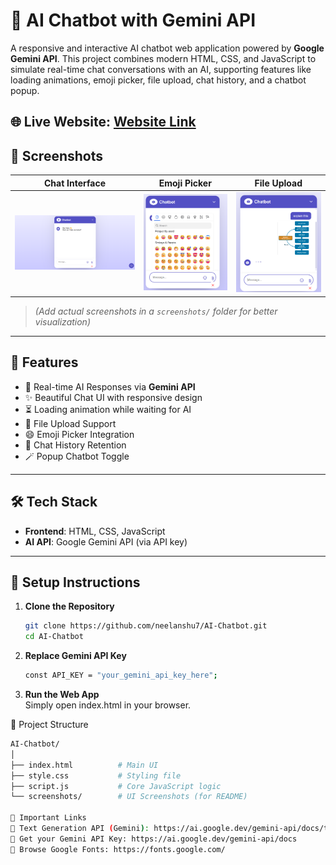 # 🤖 AI Chatbot with Gemini API

A responsive and interactive AI chatbot web application powered by **Google Gemini API**. This project combines modern HTML, CSS, and JavaScript to simulate real-time chat conversations with an AI, supporting features like loading animations, emoji picker, file upload, chat history, and a chatbot popup.

## 🌐 Live Website: [Website Link](https://aichatbot-liart-ten.vercel.app/)

## 📸 Screenshots

| Chat Interface | Emoji Picker | File Upload |
|----------------|--------------|-------------|
| ![Chat UI](screenshots/chat.png) | ![Emoji](screenshots/emoji.png) | ![File Upload](screenshots/fileupload.png) |

> *(Add actual screenshots in a `screenshots/` folder for better visualization)*

---

## 🚀 Features

- 💬 Real-time AI Responses via **Gemini API**
- ✨ Beautiful Chat UI with responsive design
- ⏳ Loading animation while waiting for AI
- 📁 File Upload Support
- 😄 Emoji Picker Integration
- 🧠 Chat History Retention
- 🪄 Popup Chatbot Toggle

---

## 🛠️ Tech Stack

- **Frontend**: HTML, CSS, JavaScript
- **AI API**: Google Gemini API (via API key)

---

## 🔧 Setup Instructions

1. **Clone the Repository**

   ```bash
   git clone https://github.com/neelanshu7/AI-Chatbot.git
   cd AI-Chatbot

2. **Replace Gemini API Key**

   ```bash
   const API_KEY = "your_gemini_api_key_here";

2. **Run the Web App**<br>
   Simply open index.html in your browser.

🧪 Project Structure
   ```bash
AI-Chatbot/
│
├── index.html          # Main UI
├── style.css           # Styling file
├── script.js           # Core JavaScript logic
└── screenshots/        # UI Screenshots (for README)

🔗 Important Links
   🧠 Text Generation API (Gemini): https://ai.google.dev/gemini-api/docs/text-generation
   🔐 Get your Gemini API Key: https://ai.google.dev/gemini-api/docs
   🎨 Browse Google Fonts: https://fonts.google.com/
